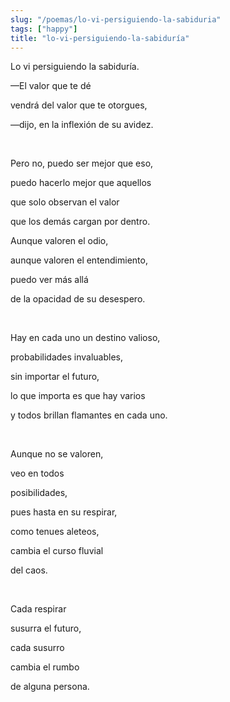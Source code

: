 ```yaml
---
slug: "/poemas/lo-vi-persiguiendo-la-sabiduria"
tags: ["happy"]
title: "lo-vi-persiguiendo-la-sabiduría"
---
```

Lo vi persiguiendo la sabiduría.

—El valor que te dé

vendrá del valor que te otorgues,

—dijo, en la inflexión de su avidez.

&nbsp;

Pero no, puedo ser mejor que eso,

puedo hacerlo mejor que aquellos

que solo observan el valor

que los demás cargan por dentro.

Aunque valoren el odio,

aunque valoren el entendimiento,

puedo ver más allá

de la opacidad de su desespero.

&nbsp;

Hay en cada uno un destino valioso,

probabilidades invaluables,

sin importar el futuro,

lo que importa es que hay varios

y todos brillan flamantes en cada uno.

&nbsp;

Aunque no se valoren,

veo en todos

posibilidades,

pues hasta en su respirar,

como tenues aleteos,

cambia el curso fluvial

del caos.

&nbsp;

Cada respirar

susurra el futuro,

cada susurro

cambia el rumbo

de alguna persona.
